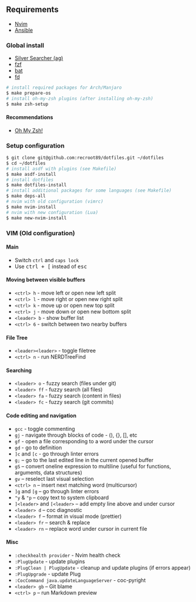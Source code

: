 ## Requirements

* [Nvim](https://github.com/neovim/neovim/wiki/Installing-Neovim)
* [Ansible](https://docs.ansible.com/ansible/latest/installation_guide/intro_installation.html)

### Global install

* [Silver Searcher (ag)](https://github.com/ggreer/the_silver_searcher)
* [fzf](https://github.com/junegunn/fzf)
* [bat](https://github.com/sharkdp/bat)
* [fd](https://github.com/sharkdp/fd)

```sh
# install required packages for Arch/Manjaro
$ make prepare-os
# install oh-my-zsh plugins (after installing oh-my-zsh)
$ make zsh-setup
```

#### Recommendations

* [Oh My Zsh!](https://github.com/ohmyzsh/ohmyzsh)

### Setup configuration

```sh
$ git clone git@github.com:recroot89/dotfiles.git ~/dotfiles
$ cd ~/dotfiles
# install asdf with plugins (see Makefile)
$ make asdf-install
# install dotfiles
$ make dotfiles-install
# install additional packages for some languages (see Makefile)
$ make deps-all
# nvim with old configuration (vimrc)
$ make nvim-install
# nvim with new configuration (Lua)
$ make new-nvim-install
```

### VIM (Old configuration)

#### Main

* Switch `ctrl` and `caps lock`
* Use <kbd>ctrl + [</kbd> instead of <kbd>esc</kdb>

#### Moving between visible buffers

* `<ctrl> h` - move left or open new left split
* `<ctrl> l` - move right or open new right split
* `<ctrl> k` - move up or open new top split
* `<ctrl> j` - move down or open new bottom split
* `<leader> b` - show buffer list
* `<ctrl> 6` - switch between two nearby buffers

#### File Tree

* `<leader><leader>` - toggle filetree
* `<ctrl> n` - run NERDTreeFind

#### Searching

* `<leader> o` - fuzzy search (files under git)
* `<leader> ff` - fuzzy search (all files)
* `<leader> fa` - fuzzy search (content in files)
* `<leader> fc` - fuzzy search (git commits)

#### Code editing and navigation

* `gcc` - toggle commenting
* `gj` - navigate through blocks of code - (), {}, [], etс
* `gf` - open a file corresponding to a word under the cursor
* `gd` - go to definition
* `]с` and `[с` - go through linter errors
* `g;` – go to the last edited line in the current opened buffer
* `gS` – convert oneline expression to multiline (useful for functions, arguments, data structures)
* `gv` – reselect last visual selection
* `<ctrl> n` – insert next matching word (multicursor)
* `]g` and `[g` – go through linter errors
* `"y` & `"p` – copy text to system clipboard
* `]<leader>` and `[<leader>` – add empty line above and under cursor
* `<leader> d` – coc diagnostic
* `<leader> f` – format in visual mode (prettier)
* `<leader> fr` – search & replace
* `<leader> rn` – replace word under cursor in current file

#### Misc

* `:checkhealth provider` - Nvim health check
* `:PlugUpdate` - update plugins
* `:PlugClean | PlugUpdate` - cleanup and update plugins (if errors appear)
* `:PlugUpgrade` - update Plug
* `:CocCommand java.updateLanguageServer` - coc-pyright
* `<leader> gb` – Git blame
* `<ctrl> p` – run Markdown preview
